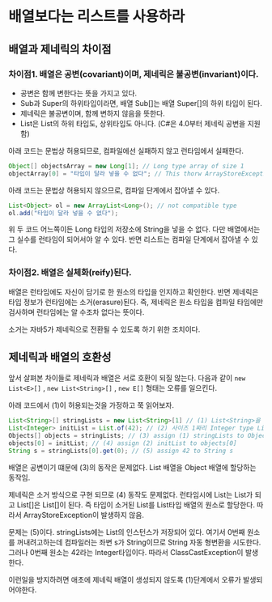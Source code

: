 # 배열보다는 리스트를 사용하라

## 배열과 제네릭의 차이점


### 차이점1. 배열은 공변(covariant)이며, 제네릭은 불공변(invariant)이다.

- 공변은 함께 변한다는 뜻을 가지고 있다.
- Sub과 Super의 하위타입이라면, 배열 Sub[]는 배열 Super[]의 하위 타입이 된다.
- 제네릭은 불공변이며, 함께 변하지 않음을 뜻한다.
- List은 List의 하위 타입도, 상위타입도 아니다. (C#은 4.0부터 제네릭 공변을 지원함)

아래 코드는 문법상 허용되므로, 컴파일에선 실패하지 않고 런타임에서 실패한다.

```java
Object[] objectsArray = new Long[1]; // Long type array of size 1
objectArray[0] = "타입이 달라 넣을 수 없다"; // This thorw ArrayStoreException
```


아래 코드는 문법상 허용되지 않으므로, 컴파일 단계에서 잡아낼 수 있다.

```java
List<Object> ol = new ArrayList<Long>(); // not compatible type
ol.add("타입이 달라 넣을 수 없다");
```


위 두 코드 어느쪽이든 Long 타입의 저장소에 String을 넣을 수 없다. 다만 배열에서는 그 실수를 런타임이 되어서야 알 수 있다. 반면 리스트는 컴파일 단계에서 잡아낼 수 있다.

### 차이점2. 배열은 실체화(reify)된다.


배열은 런타임에도 자신이 담기로 한 원소의 타입을 인지하고 확인한다. 반면 제네릭은 타입 정보가 런타임에는 소거(erasure)된다. 즉, 제네릭은 원소 타입을 컴파일 타임에만 검사하며 런타임에는 알 수조차 없다는 뜻이다.

소거는 자바5가 제네릭으로 전환될 수 있도록 하기 위한 조치이다.

## 제네릭과 배열의 호환성


앞서 살펴본 차이들로 제네릭과 배열은 서로 호환이 되질 않는다. 다음과 같이 `new List<E>[]` , `new List<String>[]` , `new E[]` 형태는 오류를 일으킨다.

아래 코드에서 (1)이 허용되는것을 가정하고 쭉 읽어보자.

```java
List<String>[] stringLists = new List<String>[1] // (1) List<String>을 담을 수 있는 사이즈 1짜리 배열
List<Integer> initList = List.of(42); // (2) 사이즈 1짜리 Integer type List
Objects[] objects = stringLists; // (3) assign (1) stringLists to Objects[]
objects[0] = initList; // (4) assign (2) initList to objects[0]
String s = stringLists[0].get(0); // (5) assign 42 to String s 
```


배열은 공변이기 떄문에 (3)의 동작은 문제없다. List<String> 배열을 Object 배열에 할당하는 동작임.

제네릭은 소거 방식으로 구현 되므로 (4) 동작도 문제없다. 런타임시에 List<Integer>는 List가 되고 List<Integer>[]은 List[]이 된다. 즉 타입이 소거된 List를 List타입 배열의 원소로 할당한다. 따라서 ArrayStoreException이 발생하지 않음.

문제는 (5)이다. stringLists에는 List<Integer>의 인스턴스가 저장되어 있다. 여기서 0번째 원소를 꺼내려고하는데 컴파일러는 좌변 s가 String이므로 String 자동 형변환을 시도한다. 그러나 0번째 원소는 42라는 Integer타입이다. 따라서 ClassCastException이 발생한다.

이런일을 방지하려면 애초에 제네릭 배열이 생성되지 않도록 (1)단계에서 오류가 발생되어야한다.
